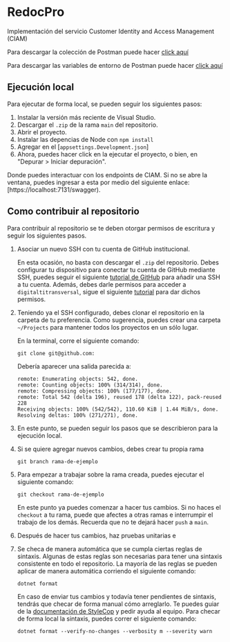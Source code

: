# RedocPro

Implementación del servicio Customer Identity and Access Management (CIAM)  

Para descargar la colección de Postman puede hacer <a href="postman_collection.json" download>click aquí</a>

Para descargar las variables de entorno de Postman puede hacer <a href="test_environment.json" download>click aquí</a>

## Ejecución local
Para ejecutar de forma local, se pueden seguir los siguientes pasos:
1. Instalar la versión más reciente de Visual Studio.
2. Descargar el `.zip` de la rama `main` del repositorio.
3. Abrir el proyecto.
4. Instalar las depencias de Node con ```npm install```
5. Agregar en el [`appsettings.Development.json`]
6. Ahora, puedes hacer click en la ejecutar el proyecto, o bien, en "Depurar > Iniciar depuración".

Donde puedes interactuar con los endpoints de CIAM. Si no se abre la ventana, puedes ingresar a esta por medio del siguiente enlace: [https://localhost:7131/swagger).

## Como contribuir al repositorio
Para contribuir al repositorio se te deben otorgar permisos de escritura y seguir los siguientes pasos. 

1. Asociar un nuevo SSH con tu cuenta de GitHub institucional.

    En esta ocasión, no basta con descargar el `.zip` del repositorio. Debes configurar tu dispositivo para conectar tu cuenta de GitHub mediante SSH, puedes seguir el siguiente [tutorial de GitHub](https://docs.github.com/en/authentication/connecting-to-github-with-ssh/adding-a-new-ssh-key-to-your-github-account) para añadir una SSH a tu cuenta. Además, debes darle permisos para acceder a `digitaltitransversal`, sigue el siguiente [tutorial](https://docs.github.com/en/enterprise-cloud@latest/authentication/authenticating-with-saml-single-sign-on/authorizing-an-ssh-key-for-use-with-saml-single-sign-on) para dar dichos permisos.

2. Teniendo ya el SSH configurado, debes clonar el repositorio en la carpeta de tu preferencia. Como sugerencia, puedes crear una carpeta `~/Projects` para mantener todos los proyectos en un sólo lugar.

    En la terminal, corre el siguiente comando:
    ```
    git clone git@github.com:
    ```

    Debería aparecer una salida parecida a:
    ```
    remote: Enumerating objects: 542, done.
    remote: Counting objects: 100% (314/314), done.
    remote: Compressing objects: 100% (177/177), done.
    remote: Total 542 (delta 196), reused 178 (delta 122), pack-reused 228
    Receiving objects: 100% (542/542), 110.60 KiB | 1.44 MiB/s, done.
    Resolving deltas: 100% (271/271), done.
    ```

3. En este punto, se pueden seguir los pasos que se describieron para la ejecución local.

4. Si se quiere agregar nuevos cambios, debes crear tu propia rama
    ```
    git branch rama-de-ejemplo
    ```

5. Para empezar a trabajar sobre la rama creada, puedes ejecutar el siguiente comando:

    ```
    git checkout rama-de-ejemplo
    ```

    En este punto ya puedes comenzar a hacer tus cambios. Si no haces el `checkout` a tu rama, puede que afectes a otras ramas e interrumpir el trabajo de los demás. Recuerda que no te dejará hacer `push` a `main`. 

6. Después de hacer tus cambios, haz pruebas unitarias e

7. Se checa de manera automática que se cumpla ciertas reglas de sintaxis. Algunas de estas reglas son necesarias para tener una sintaxis consistente en todo el repositorio. La mayoría de las reglas se pueden aplicar de manera automática corriendo el siguiente comando:
    ```
    dotnet format
    ```
    En caso de enviar tus cambios y todavía tener pendientes de sintaxis, tendrás que checar de forma manual cómo arreglarlo. Te puedes guiar de la [documentación de StyleCop](https://github.com/DotNetAnalyzers/StyleCopAnalyzers/tree/master/documentation) y pedir ayuda al equipo. Para checar de forma local la sintaxis, puedes correr el siguiente comando:

    ```
    dotnet format --verify-no-changes --verbosity m --severity warn
    ```

